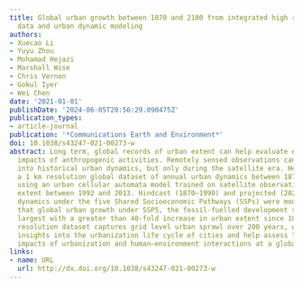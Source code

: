 ```yaml
---
title: Global urban growth between 1870 and 2100 from integrated high resolution mapped
  data and urban dynamic modeling
authors:
- Xuecao Li
- Yuyu Zhou
- Mohamad Hejazi
- Marshall Wise
- Chris Vernon
- Gokul Iyer
- Wei Chen
date: '2021-01-01'
publishDate: '2024-06-05T20:56:29.090475Z'
publication_types:
- article-journal
publication: '*Communications Earth and Environment*'
doi: 10.1038/s43247-021-00273-w
abstract: Long term, global records of urban extent can help evaluate environmental
  impacts of anthropogenic activities. Remotely sensed observations can provide insights
  into historical urban dynamics, but only during the satellite era. Here, we develop
  a 1 km resolution global dataset of annual urban dynamics between 1870 and 2100
  using an urban cellular automata model trained on satellite observations of urban
  extent between 1992 and 2013. Hindcast (1870–1990) and projected (2020–2100) urban
  dynamics under the five Shared Socioeconomic Pathways (SSPs) were modeled. We find
  that global urban growth under SSP5, the fossil-fuelled development scenario, was
  largest with a greater than 40-fold increase in urban extent since 1870. The high
  resolution dataset captures grid level urban sprawl over 200 years, which can provide
  insights into the urbanization life cycle of cities and help assess long-term environmental
  impacts of urbanization and human–environment interactions at a global scale.
links:
- name: URL
  url: http://dx.doi.org/10.1038/s43247-021-00273-w
---
```

